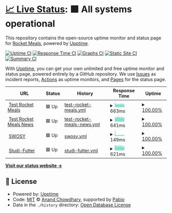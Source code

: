 # [📈 Live Status](https://rocket-meals.github.io/rocket-meals-uptime): <!--live status--> **🟩 All systems operational**

This repository contains the open-source uptime monitor and status page for [Rocket Meals](https://rocket-meals.de), powered by [Upptime](https://github.com/upptime/upptime).

[![Uptime CI](https://github.com/rocket-meals/rocket-meals-uptime/workflows/Uptime%20CI/badge.svg)](https://github.com/rocket-meals/rocket-meals-uptime/actions?query=workflow%3A%22Uptime+CI%22)
[![Response Time CI](https://github.com/rocket-meals/rocket-meals-uptime/workflows/Response%20Time%20CI/badge.svg)](https://github.com/rocket-meals/rocket-meals-uptime/actions?query=workflow%3A%22Response+Time+CI%22)
[![Graphs CI](https://github.com/rocket-meals/rocket-meals-uptime/workflows/Graphs%20CI/badge.svg)](https://github.com/rocket-meals/rocket-meals-uptime/actions?query=workflow%3A%22Graphs+CI%22)
[![Static Site CI](https://github.com/rocket-meals/rocket-meals-uptime/workflows/Static%20Site%20CI/badge.svg)](https://github.com/rocket-meals/rocket-meals-uptime/actions?query=workflow%3A%22Static+Site+CI%22)
[![Summary CI](https://github.com/rocket-meals/rocket-meals-uptime/workflows/Summary%20CI/badge.svg)](https://github.com/rocket-meals/rocket-meals-uptime/actions?query=workflow%3A%22Summary+CI%22)

With [Upptime](https://upptime.js.org), you can get your own unlimited and free uptime monitor and status page, powered entirely by a GitHub repository. We use [Issues](https://github.com/rocket-meals/rocket-meals-uptime/issues) as incident reports, [Actions](https://github.com/rocket-meals/rocket-meals-uptime/actions) as uptime monitors, and [Pages](https://rocket-meals.github.io/rocket-meals-uptime) for the status page.

<!--start: status pages-->
<!-- This summary is generated by Upptime (https://github.com/upptime/upptime) -->
<!-- Do not edit this manually, your changes will be overwritten -->
<!-- prettier-ignore -->
| URL | Status | History | Response Time | Uptime |
| --- | ------ | ------- | ------------- | ------ |
| <img alt="" src="https://test.rocket-meals.de/rocket-meals/api/assets/d9c13781-1b83-411a-83d4-562e50b85a0b" height="13"> [Test Rocket Meals](https://test.rocket-meals.de/rocket-meals/api/server/ping) | 🟩 Up | [test-rocket-meals.yml](https://github.com/rocket-meals/rocket-meals-uptime/commits/HEAD/history/test-rocket-meals.yml) | <details><summary><img alt="Response time graph" src="./graphs/test-rocket-meals/response-time-week.png" height="20"> 663ms</summary><br><a href="https://rocket-meals.github.io/rocket-meals-uptime/history/test-rocket-meals"><img alt="Response time 663" src="https://img.shields.io/endpoint?url=https%3A%2F%2Fraw.githubusercontent.com%2Frocket-meals%2Frocket-meals-uptime%2FHEAD%2Fapi%2Ftest-rocket-meals%2Fresponse-time.json"></a><br><a href="https://rocket-meals.github.io/rocket-meals-uptime/history/test-rocket-meals"><img alt="24-hour response time 663" src="https://img.shields.io/endpoint?url=https%3A%2F%2Fraw.githubusercontent.com%2Frocket-meals%2Frocket-meals-uptime%2FHEAD%2Fapi%2Ftest-rocket-meals%2Fresponse-time-day.json"></a><br><a href="https://rocket-meals.github.io/rocket-meals-uptime/history/test-rocket-meals"><img alt="7-day response time 663" src="https://img.shields.io/endpoint?url=https%3A%2F%2Fraw.githubusercontent.com%2Frocket-meals%2Frocket-meals-uptime%2FHEAD%2Fapi%2Ftest-rocket-meals%2Fresponse-time-week.json"></a><br><a href="https://rocket-meals.github.io/rocket-meals-uptime/history/test-rocket-meals"><img alt="30-day response time 663" src="https://img.shields.io/endpoint?url=https%3A%2F%2Fraw.githubusercontent.com%2Frocket-meals%2Frocket-meals-uptime%2FHEAD%2Fapi%2Ftest-rocket-meals%2Fresponse-time-month.json"></a><br><a href="https://rocket-meals.github.io/rocket-meals-uptime/history/test-rocket-meals"><img alt="1-year response time 663" src="https://img.shields.io/endpoint?url=https%3A%2F%2Fraw.githubusercontent.com%2Frocket-meals%2Frocket-meals-uptime%2FHEAD%2Fapi%2Ftest-rocket-meals%2Fresponse-time-year.json"></a></details> | <details><summary><a href="https://rocket-meals.github.io/rocket-meals-uptime/history/test-rocket-meals">100.00%</a></summary><a href="https://rocket-meals.github.io/rocket-meals-uptime/history/test-rocket-meals"><img alt="All-time uptime 100.00%" src="https://img.shields.io/endpoint?url=https%3A%2F%2Fraw.githubusercontent.com%2Frocket-meals%2Frocket-meals-uptime%2FHEAD%2Fapi%2Ftest-rocket-meals%2Fuptime.json"></a><br><a href="https://rocket-meals.github.io/rocket-meals-uptime/history/test-rocket-meals"><img alt="24-hour uptime 100.00%" src="https://img.shields.io/endpoint?url=https%3A%2F%2Fraw.githubusercontent.com%2Frocket-meals%2Frocket-meals-uptime%2FHEAD%2Fapi%2Ftest-rocket-meals%2Fuptime-day.json"></a><br><a href="https://rocket-meals.github.io/rocket-meals-uptime/history/test-rocket-meals"><img alt="7-day uptime 100.00%" src="https://img.shields.io/endpoint?url=https%3A%2F%2Fraw.githubusercontent.com%2Frocket-meals%2Frocket-meals-uptime%2FHEAD%2Fapi%2Ftest-rocket-meals%2Fuptime-week.json"></a><br><a href="https://rocket-meals.github.io/rocket-meals-uptime/history/test-rocket-meals"><img alt="30-day uptime 100.00%" src="https://img.shields.io/endpoint?url=https%3A%2F%2Fraw.githubusercontent.com%2Frocket-meals%2Frocket-meals-uptime%2FHEAD%2Fapi%2Ftest-rocket-meals%2Fuptime-month.json"></a><br><a href="https://rocket-meals.github.io/rocket-meals-uptime/history/test-rocket-meals"><img alt="1-year uptime 100.00%" src="https://img.shields.io/endpoint?url=https%3A%2F%2Fraw.githubusercontent.com%2Frocket-meals%2Frocket-meals-uptime%2FHEAD%2Fapi%2Ftest-rocket-meals%2Fuptime-year.json"></a></details>
| <img alt="" src="https://icons.duckduckgo.com/ip3/swosy.rocket-meals.de.ico" height="13"> [Test Rocket Meals News](https://swosy.rocket-meals.de/rocket-meals/api/items/news?limit=10) | 🟩 Up | [test-rocket-meals-news.yml](https://github.com/rocket-meals/rocket-meals-uptime/commits/HEAD/history/test-rocket-meals-news.yml) | <details><summary><img alt="Response time graph" src="./graphs/test-rocket-meals-news/response-time-week.png" height="20"> 641ms</summary><br><a href="https://rocket-meals.github.io/rocket-meals-uptime/history/test-rocket-meals-news"><img alt="Response time 641" src="https://img.shields.io/endpoint?url=https%3A%2F%2Fraw.githubusercontent.com%2Frocket-meals%2Frocket-meals-uptime%2FHEAD%2Fapi%2Ftest-rocket-meals-news%2Fresponse-time.json"></a><br><a href="https://rocket-meals.github.io/rocket-meals-uptime/history/test-rocket-meals-news"><img alt="24-hour response time 641" src="https://img.shields.io/endpoint?url=https%3A%2F%2Fraw.githubusercontent.com%2Frocket-meals%2Frocket-meals-uptime%2FHEAD%2Fapi%2Ftest-rocket-meals-news%2Fresponse-time-day.json"></a><br><a href="https://rocket-meals.github.io/rocket-meals-uptime/history/test-rocket-meals-news"><img alt="7-day response time 641" src="https://img.shields.io/endpoint?url=https%3A%2F%2Fraw.githubusercontent.com%2Frocket-meals%2Frocket-meals-uptime%2FHEAD%2Fapi%2Ftest-rocket-meals-news%2Fresponse-time-week.json"></a><br><a href="https://rocket-meals.github.io/rocket-meals-uptime/history/test-rocket-meals-news"><img alt="30-day response time 641" src="https://img.shields.io/endpoint?url=https%3A%2F%2Fraw.githubusercontent.com%2Frocket-meals%2Frocket-meals-uptime%2FHEAD%2Fapi%2Ftest-rocket-meals-news%2Fresponse-time-month.json"></a><br><a href="https://rocket-meals.github.io/rocket-meals-uptime/history/test-rocket-meals-news"><img alt="1-year response time 641" src="https://img.shields.io/endpoint?url=https%3A%2F%2Fraw.githubusercontent.com%2Frocket-meals%2Frocket-meals-uptime%2FHEAD%2Fapi%2Ftest-rocket-meals-news%2Fresponse-time-year.json"></a></details> | <details><summary><a href="https://rocket-meals.github.io/rocket-meals-uptime/history/test-rocket-meals-news">100.00%</a></summary><a href="https://rocket-meals.github.io/rocket-meals-uptime/history/test-rocket-meals-news"><img alt="All-time uptime 100.00%" src="https://img.shields.io/endpoint?url=https%3A%2F%2Fraw.githubusercontent.com%2Frocket-meals%2Frocket-meals-uptime%2FHEAD%2Fapi%2Ftest-rocket-meals-news%2Fuptime.json"></a><br><a href="https://rocket-meals.github.io/rocket-meals-uptime/history/test-rocket-meals-news"><img alt="24-hour uptime 100.00%" src="https://img.shields.io/endpoint?url=https%3A%2F%2Fraw.githubusercontent.com%2Frocket-meals%2Frocket-meals-uptime%2FHEAD%2Fapi%2Ftest-rocket-meals-news%2Fuptime-day.json"></a><br><a href="https://rocket-meals.github.io/rocket-meals-uptime/history/test-rocket-meals-news"><img alt="7-day uptime 100.00%" src="https://img.shields.io/endpoint?url=https%3A%2F%2Fraw.githubusercontent.com%2Frocket-meals%2Frocket-meals-uptime%2FHEAD%2Fapi%2Ftest-rocket-meals-news%2Fuptime-week.json"></a><br><a href="https://rocket-meals.github.io/rocket-meals-uptime/history/test-rocket-meals-news"><img alt="30-day uptime 100.00%" src="https://img.shields.io/endpoint?url=https%3A%2F%2Fraw.githubusercontent.com%2Frocket-meals%2Frocket-meals-uptime%2FHEAD%2Fapi%2Ftest-rocket-meals-news%2Fuptime-month.json"></a><br><a href="https://rocket-meals.github.io/rocket-meals-uptime/history/test-rocket-meals-news"><img alt="1-year uptime 100.00%" src="https://img.shields.io/endpoint?url=https%3A%2F%2Fraw.githubusercontent.com%2Frocket-meals%2Frocket-meals-uptime%2FHEAD%2Fapi%2Ftest-rocket-meals-news%2Fuptime-year.json"></a></details>
| <img alt="" src="https://swosy.rocket-meals.de/rocket-meals/api/assets/443ed197-ac6b-49c6-a004-525c0d00683d" height="13"> [SWOSY](https://swosy.rocket-meals.de/rocket-meals/api/server/ping) | 🟩 Up | [swosy.yml](https://github.com/rocket-meals/rocket-meals-uptime/commits/HEAD/history/swosy.yml) | <details><summary><img alt="Response time graph" src="./graphs/swosy/response-time-week.png" height="20"> 149ms</summary><br><a href="https://rocket-meals.github.io/rocket-meals-uptime/history/swosy"><img alt="Response time 149" src="https://img.shields.io/endpoint?url=https%3A%2F%2Fraw.githubusercontent.com%2Frocket-meals%2Frocket-meals-uptime%2FHEAD%2Fapi%2Fswosy%2Fresponse-time.json"></a><br><a href="https://rocket-meals.github.io/rocket-meals-uptime/history/swosy"><img alt="24-hour response time 149" src="https://img.shields.io/endpoint?url=https%3A%2F%2Fraw.githubusercontent.com%2Frocket-meals%2Frocket-meals-uptime%2FHEAD%2Fapi%2Fswosy%2Fresponse-time-day.json"></a><br><a href="https://rocket-meals.github.io/rocket-meals-uptime/history/swosy"><img alt="7-day response time 149" src="https://img.shields.io/endpoint?url=https%3A%2F%2Fraw.githubusercontent.com%2Frocket-meals%2Frocket-meals-uptime%2FHEAD%2Fapi%2Fswosy%2Fresponse-time-week.json"></a><br><a href="https://rocket-meals.github.io/rocket-meals-uptime/history/swosy"><img alt="30-day response time 149" src="https://img.shields.io/endpoint?url=https%3A%2F%2Fraw.githubusercontent.com%2Frocket-meals%2Frocket-meals-uptime%2FHEAD%2Fapi%2Fswosy%2Fresponse-time-month.json"></a><br><a href="https://rocket-meals.github.io/rocket-meals-uptime/history/swosy"><img alt="1-year response time 149" src="https://img.shields.io/endpoint?url=https%3A%2F%2Fraw.githubusercontent.com%2Frocket-meals%2Frocket-meals-uptime%2FHEAD%2Fapi%2Fswosy%2Fresponse-time-year.json"></a></details> | <details><summary><a href="https://rocket-meals.github.io/rocket-meals-uptime/history/swosy">100.00%</a></summary><a href="https://rocket-meals.github.io/rocket-meals-uptime/history/swosy"><img alt="All-time uptime 100.00%" src="https://img.shields.io/endpoint?url=https%3A%2F%2Fraw.githubusercontent.com%2Frocket-meals%2Frocket-meals-uptime%2FHEAD%2Fapi%2Fswosy%2Fuptime.json"></a><br><a href="https://rocket-meals.github.io/rocket-meals-uptime/history/swosy"><img alt="24-hour uptime 100.00%" src="https://img.shields.io/endpoint?url=https%3A%2F%2Fraw.githubusercontent.com%2Frocket-meals%2Frocket-meals-uptime%2FHEAD%2Fapi%2Fswosy%2Fuptime-day.json"></a><br><a href="https://rocket-meals.github.io/rocket-meals-uptime/history/swosy"><img alt="7-day uptime 100.00%" src="https://img.shields.io/endpoint?url=https%3A%2F%2Fraw.githubusercontent.com%2Frocket-meals%2Frocket-meals-uptime%2FHEAD%2Fapi%2Fswosy%2Fuptime-week.json"></a><br><a href="https://rocket-meals.github.io/rocket-meals-uptime/history/swosy"><img alt="30-day uptime 100.00%" src="https://img.shields.io/endpoint?url=https%3A%2F%2Fraw.githubusercontent.com%2Frocket-meals%2Frocket-meals-uptime%2FHEAD%2Fapi%2Fswosy%2Fuptime-month.json"></a><br><a href="https://rocket-meals.github.io/rocket-meals-uptime/history/swosy"><img alt="1-year uptime 100.00%" src="https://img.shields.io/endpoint?url=https%3A%2F%2Fraw.githubusercontent.com%2Frocket-meals%2Frocket-meals-uptime%2FHEAD%2Fapi%2Fswosy%2Fuptime-year.json"></a></details>
| <img alt="" src="https://studi-futter.rocket-meals.de/rocket-meals/api/assets/3410fefc-9447-49ce-ae8e-0cd9f2129d8a" height="13"> [Studi-Futter](https://studi-futter.rocket-meals.de/rocket-meals/api/server/ping) | 🟩 Up | [studi-futter.yml](https://github.com/rocket-meals/rocket-meals-uptime/commits/HEAD/history/studi-futter.yml) | <details><summary><img alt="Response time graph" src="./graphs/studi-futter/response-time-week.png" height="20"> 621ms</summary><br><a href="https://rocket-meals.github.io/rocket-meals-uptime/history/studi-futter"><img alt="Response time 621" src="https://img.shields.io/endpoint?url=https%3A%2F%2Fraw.githubusercontent.com%2Frocket-meals%2Frocket-meals-uptime%2FHEAD%2Fapi%2Fstudi-futter%2Fresponse-time.json"></a><br><a href="https://rocket-meals.github.io/rocket-meals-uptime/history/studi-futter"><img alt="24-hour response time 621" src="https://img.shields.io/endpoint?url=https%3A%2F%2Fraw.githubusercontent.com%2Frocket-meals%2Frocket-meals-uptime%2FHEAD%2Fapi%2Fstudi-futter%2Fresponse-time-day.json"></a><br><a href="https://rocket-meals.github.io/rocket-meals-uptime/history/studi-futter"><img alt="7-day response time 621" src="https://img.shields.io/endpoint?url=https%3A%2F%2Fraw.githubusercontent.com%2Frocket-meals%2Frocket-meals-uptime%2FHEAD%2Fapi%2Fstudi-futter%2Fresponse-time-week.json"></a><br><a href="https://rocket-meals.github.io/rocket-meals-uptime/history/studi-futter"><img alt="30-day response time 621" src="https://img.shields.io/endpoint?url=https%3A%2F%2Fraw.githubusercontent.com%2Frocket-meals%2Frocket-meals-uptime%2FHEAD%2Fapi%2Fstudi-futter%2Fresponse-time-month.json"></a><br><a href="https://rocket-meals.github.io/rocket-meals-uptime/history/studi-futter"><img alt="1-year response time 621" src="https://img.shields.io/endpoint?url=https%3A%2F%2Fraw.githubusercontent.com%2Frocket-meals%2Frocket-meals-uptime%2FHEAD%2Fapi%2Fstudi-futter%2Fresponse-time-year.json"></a></details> | <details><summary><a href="https://rocket-meals.github.io/rocket-meals-uptime/history/studi-futter">100.00%</a></summary><a href="https://rocket-meals.github.io/rocket-meals-uptime/history/studi-futter"><img alt="All-time uptime 100.00%" src="https://img.shields.io/endpoint?url=https%3A%2F%2Fraw.githubusercontent.com%2Frocket-meals%2Frocket-meals-uptime%2FHEAD%2Fapi%2Fstudi-futter%2Fuptime.json"></a><br><a href="https://rocket-meals.github.io/rocket-meals-uptime/history/studi-futter"><img alt="24-hour uptime 100.00%" src="https://img.shields.io/endpoint?url=https%3A%2F%2Fraw.githubusercontent.com%2Frocket-meals%2Frocket-meals-uptime%2FHEAD%2Fapi%2Fstudi-futter%2Fuptime-day.json"></a><br><a href="https://rocket-meals.github.io/rocket-meals-uptime/history/studi-futter"><img alt="7-day uptime 100.00%" src="https://img.shields.io/endpoint?url=https%3A%2F%2Fraw.githubusercontent.com%2Frocket-meals%2Frocket-meals-uptime%2FHEAD%2Fapi%2Fstudi-futter%2Fuptime-week.json"></a><br><a href="https://rocket-meals.github.io/rocket-meals-uptime/history/studi-futter"><img alt="30-day uptime 100.00%" src="https://img.shields.io/endpoint?url=https%3A%2F%2Fraw.githubusercontent.com%2Frocket-meals%2Frocket-meals-uptime%2FHEAD%2Fapi%2Fstudi-futter%2Fuptime-month.json"></a><br><a href="https://rocket-meals.github.io/rocket-meals-uptime/history/studi-futter"><img alt="1-year uptime 100.00%" src="https://img.shields.io/endpoint?url=https%3A%2F%2Fraw.githubusercontent.com%2Frocket-meals%2Frocket-meals-uptime%2FHEAD%2Fapi%2Fstudi-futter%2Fuptime-year.json"></a></details>

<!--end: status pages-->

[**Visit our status website →**](https://rocket-meals.github.io/rocket-meals-uptime)

## 📄 License

- Powered by: [Upptime](https://github.com/upptime/upptime)
- Code: [MIT](./LICENSE) © [Anand Chowdhary](https://anandchowdhary.com), supported by [Pabio](https://pabio.com)
- Data in the `./history` directory: [Open Database License](https://opendatacommons.org/licenses/odbl/1-0/)
